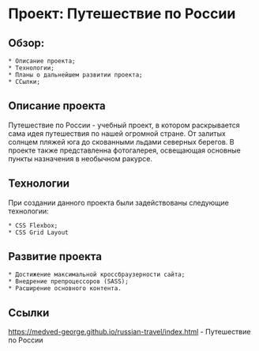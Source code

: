 # Проект: Путешествие по России

## Обзор:
    * Описание проекта;
    * Технологии;
    * Планы о дальнейшем развитии проекта;
    * ССылки;

## Описание проекта

Путешествие по России - учебный проект, в котором раскрывается сама идея путешествия по нашей огромной стране. От залитых солнцем пляжей юга до скованными льдами северных берегов. В проекте также представленна фотогалерея, освещающая основные пункты назначения в необычном ракурсе.

## Технологии

При создании данного проекта были задействованы следующие технологии:

    * CSS Flexbox;
    * CSS Grid Layout

## Развитие проекта

    * Достижение максимальной кроссбраузерности сайта;
    * Внедрение препроцессоров (SASS);
    * Расширение основного контента.

## Ссылки

https://medved-george.github.io/russian-travel/index.html - Путешествие по России
